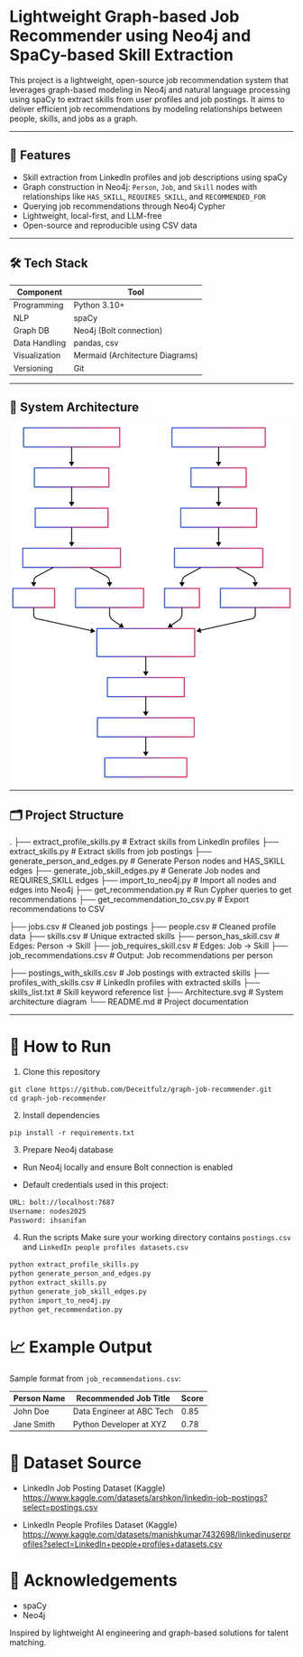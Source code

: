 # Lightweight Graph-based Job Recommender using Neo4j and SpaCy-based Skill Extraction

This project is a lightweight, open-source job recommendation system that leverages graph-based modeling in Neo4j and natural language processing using spaCy to extract skills from user profiles and job postings. It aims to deliver efficient job recommendations by modeling relationships between people, skills, and jobs as a graph.

---

## 📌 Features

- Skill extraction from LinkedIn profiles and job descriptions using spaCy
- Graph construction in Neo4j: `Person`, `Job`, and `Skill` nodes with relationships like `HAS_SKILL`, `REQUIRES_SKILL`, and `RECOMMENDED_FOR`
- Querying job recommendations through Neo4j Cypher
- Lightweight, local-first, and LLM-free
- Open-source and reproducible using CSV data

---

## 🛠️ Tech Stack

| Component     | Tool                        |
|---------------|-----------------------------|
| Programming   | Python 3.10+                |
| NLP           | spaCy                       |
| Graph DB      | Neo4j (Bolt connection)     |
| Data Handling | pandas, csv                 |
| Visualization | Mermaid (Architecture Diagrams) |
| Versioning    | Git                         |

---

## 🧠 System Architecture

![System Architecture](./Architecture.svg)

---

## 🗂️ Project Structure

.
├── extract_profile_skills.py         # Extract skills from LinkedIn profiles
├── extract_skills.py                 # Extract skills from job postings
├── generate_person_and_edges.py      # Generate Person nodes and HAS_SKILL edges
├── generate_job_skill_edges.py       # Generate Job nodes and REQUIRES_SKILL edges
├── import_to_neo4j.py                # Import all nodes and edges into Neo4j
├── get_recommendation.py             # Run Cypher queries to get recommendations
├── get_recommendation_to_csv.py      # Export recommendations to CSV

├── jobs.csv                          # Cleaned job postings
├── people.csv                        # Cleaned profile data
├── skills.csv                        # Unique extracted skills
├── person_has_skill.csv              # Edges: Person → Skill
├── job_requires_skill.csv            # Edges: Job → Skill
├── job_recommendations.csv           # Output: Job recommendations per person

├── postings_with_skills.csv          # Job postings with extracted skills
├── profiles_with_skills.csv          # LinkedIn profiles with extracted skills
├── skills_list.txt                   # Skill keyword reference list
├── Architecture.svg                  # System architecture diagram
└── README.md                         # Project documentation


---

# 🚀 How to Run

1. Clone this repository

```
git clone https://github.com/Deceitfulz/graph-job-recommender.git
cd graph-job-recommender
```

2. Install dependencies

```
pip install -r requirements.txt
```

3. Prepare Neo4j database

- Run Neo4j locally and ensure Bolt connection is enabled

- Default credentials used in this project:

```
URL: bolt://localhost:7687
Username: nodes2025
Password: ihsanifan
```

4. Run the scripts
Make sure your working directory contains `postings.csv` and `LinkedIn people profiles datasets.csv`

```
python extract_profile_skills.py
python generate_person_and_edges.py
python extract_skills.py
python generate_job_skill_edges.py
python import_to_neo4j.py
python get_recommendation.py
```

# 📈 Example Output
Sample format from `job_recommendations.csv`:

| Person Name | Recommended Job Title | Score |
|---------------|-----------------------------| - |
| John Doe   | Data Engineer at ABC Tech                | 0.85 |
| Jane Smith           | Python Developer at XYZ                       | 0.78 |



# 📄 Dataset Source
- LinkedIn Job Posting Dataset (Kaggle)
https://www.kaggle.com/datasets/arshkon/linkedin-job-postings?select=postings.csv

- LinkedIn People Profiles Dataset (Kaggle)
https://www.kaggle.com/datasets/manishkumar7432698/linkedinuserprofiles?select=LinkedIn+people+profiles+datasets.csv

# 🤝 Acknowledgements
- spaCy
- Neo4j

Inspired by lightweight AI engineering and graph-based solutions for talent matching.

